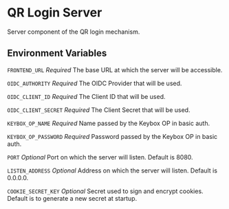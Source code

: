 # QR Login Server

Server component of the QR login mechanism.

## Environment Variables

`FRONTEND_URL` *Required* The base URL at which the server will be accessible.

`OIDC_AUTHORITY` *Required* The OIDC Provider that will be used.

`OIDC_CLIENT_ID` *Required* The Client ID that will be used.

`OIDC_CLIENT_SECRET` *Required* The Client Secret that will be used.

`KEYBOX_OP_NAME` *Required* Name passed by the Keybox OP in basic auth.

`KEYBOX_OP_PASSWORD` *Required* Password passed by the Keybox OP in basic auth.

`PORT` *Optional* Port on which the server will listen. Default is 8080.

`LISTEN_ADDRESS` *Optional* Address on which the server will listen. Default is 0.0.0.0.

`COOKIE_SECRET_KEY` *Optional* Secret used to sign and encrypt cookies. Default is to generate a new secret at startup.